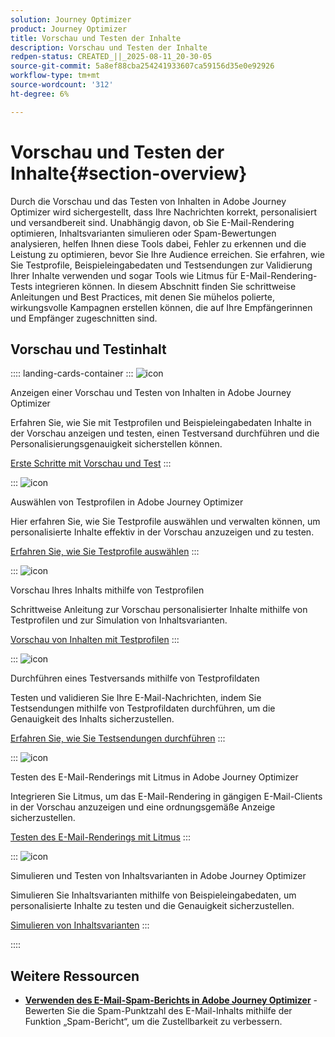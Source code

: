 ```yaml
---
solution: Journey Optimizer
product: Journey Optimizer
title: Vorschau und Testen der Inhalte
description: Vorschau und Testen der Inhalte
redpen-status: CREATED_||_2025-08-11_20-30-05
source-git-commit: 5a8ef88cba254241933607ca59156d35e0e92926
workflow-type: tm+mt
source-wordcount: '312'
ht-degree: 6%

---
```



# Vorschau und Testen der Inhalte{#section-overview}

Durch die Vorschau und das Testen von Inhalten in Adobe Journey Optimizer wird sichergestellt, dass Ihre Nachrichten korrekt, personalisiert und versandbereit sind. Unabhängig davon, ob Sie E-Mail-Rendering optimieren, Inhaltsvarianten simulieren oder Spam-Bewertungen analysieren, helfen Ihnen diese Tools dabei, Fehler zu erkennen und die Leistung zu optimieren, bevor Sie Ihre Audience erreichen. Sie erfahren, wie Sie Testprofile, Beispieleingabedaten und Testsendungen zur Validierung Ihrer Inhalte verwenden und sogar Tools wie Litmus für E-Mail-Rendering-Tests integrieren können. In diesem Abschnitt finden Sie schrittweise Anleitungen und Best Practices, mit denen Sie mühelos polierte, wirkungsvolle Kampagnen erstellen können, die auf Ihre Empfängerinnen und Empfänger zugeschnitten sind.

## Vorschau und Testinhalt

:::: landing-cards-container
:::
![icon](https://cdn.experienceleague.adobe.com/icons/circle-play.svg)

Anzeigen einer Vorschau und Testen von Inhalten in Adobe Journey Optimizer

Erfahren Sie, wie Sie mit Testprofilen und Beispieleingabedaten Inhalte in der Vorschau anzeigen und testen, einen Testversand durchführen und die Personalisierungsgenauigkeit sicherstellen können.

[Erste Schritte mit Vorschau und Test](../using/content-management/preview-test.md)
:::

:::
![icon](https://cdn.experienceleague.adobe.com/icons/list-check.svg)

Auswählen von Testprofilen in Adobe Journey Optimizer

Hier erfahren Sie, wie Sie Testprofile auswählen und verwalten können, um personalisierte Inhalte effektiv in der Vorschau anzuzeigen und zu testen.

[Erfahren Sie, wie Sie Testprofile auswählen](../using/content-management/test-profiles.md)
:::

:::
![icon](https://cdn.experienceleague.adobe.com/icons/bullseye.svg)

Vorschau Ihres Inhalts mithilfe von Testprofilen

Schrittweise Anleitung zur Vorschau personalisierter Inhalte mithilfe von Testprofilen und zur Simulation von Inhaltsvarianten.

[Vorschau von Inhalten mit Testprofilen](../using/content-management/preview.md)
:::

:::
![icon](https://cdn.experienceleague.adobe.com/icons/envelope.svg)

Durchführen eines Testversands mithilfe von Testprofildaten

Testen und validieren Sie Ihre E-Mail-Nachrichten, indem Sie Testsendungen mithilfe von Testprofildaten durchführen, um die Genauigkeit des Inhalts sicherzustellen.

[Erfahren Sie, wie Sie Testsendungen durchführen](../using/content-management/proofs.md)
:::

:::
![icon](https://cdn.experienceleague.adobe.com/icons/eye.svg)

Testen des E-Mail-Renderings mit Litmus in Adobe Journey Optimizer

Integrieren Sie Litmus, um das E-Mail-Rendering in gängigen E-Mail-Clients in der Vorschau anzuzeigen und eine ordnungsgemäße Anzeige sicherzustellen.

[Testen des E-Mail-Renderings mit Litmus](../using/content-management/rendering.md)
:::

:::
![icon](https://cdn.experienceleague.adobe.com/icons/code-branch.svg)

Simulieren und Testen von Inhaltsvarianten in Adobe Journey Optimizer

Simulieren Sie Inhaltsvarianten mithilfe von Beispieleingabedaten, um personalisierte Inhalte zu testen und die Genauigkeit sicherzustellen.

[Simulieren von Inhaltsvarianten](../using/test-approve/simulate-sample-input.md)
:::

::::


## Weitere Ressourcen

- **[Verwenden des E-Mail-Spam-Berichts in Adobe Journey Optimizer](../using/content-management/spam-report.md)** - Bewerten Sie die Spam-Punktzahl des E-Mail-Inhalts mithilfe der Funktion „Spam-Bericht“, um die Zustellbarkeit zu verbessern.
